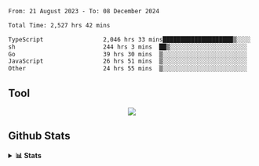 <!--START_SECTION:waka-->

```txt
From: 21 August 2023 - To: 08 December 2024

Total Time: 2,527 hrs 42 mins

TypeScript                 2,046 hrs 33 mins████████████████████▒░░░░   80.97 %
sh                         244 hrs 3 mins  ██▒░░░░░░░░░░░░░░░░░░░░░░   09.66 %
Go                         39 hrs 30 mins  ▒░░░░░░░░░░░░░░░░░░░░░░░░   01.56 %
JavaScript                 26 hrs 51 mins  ▒░░░░░░░░░░░░░░░░░░░░░░░░   01.06 %
Other                      24 hrs 55 mins  ▒░░░░░░░░░░░░░░░░░░░░░░░░   00.99 %
```

<!--END_SECTION:waka-->

## Tool
<p align="center">
  <a href="https://github.com/chaninlaw">
    <img src="https://skillicons.dev/icons?i=js,typescript,nodejs,nestjs,react,next,astro,html,css,tailwind,postgres,prisma,docker,git,rust,go&perline=7&theme=dark" />
  </a>
</p>

## Github Stats
<details close>
  <summary><b>📊 Stats</b></summary>
  <div align = "center">
    
<picture>
  <source
    srcset="https://github-readme-stats.vercel.app/api?username=chaninlaw&show_icons=true&theme=dark"
    media="(prefers-color-scheme: dark)"
  />
  <source
    srcset="https://github-readme-stats.vercel.app/api?username=chaninlaw&show_icons=true"
    media="(prefers-color-scheme: light), (prefers-color-scheme: no-preference)"
  />
  <img src="https://github-readme-stats.vercel.app/api?username=chaninlaw&show_icons=true" />
</picture>
    
<picture>
  <source
    srcset="https://github-readme-stats.vercel.app/api/top-langs/?username=chaninlaw&layout=donut&theme=dark"
    media="(prefers-color-scheme: dark)"
  />
  <source
    srcset="https://github-readme-stats.vercel.app/api/top-langs/?username=chaninlaw&layout=donut"
    media="(prefers-color-scheme: light), (prefers-color-scheme: no-preference)"
  />
  <img src="https://github-readme-stats.vercel.app/api/top-langs/?username=chaninlaw&layout=donut" />
</picture>
    
  </div>
  
</details>

